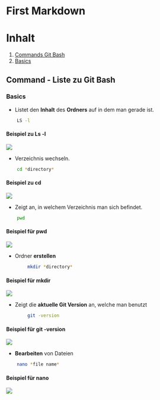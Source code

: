 # First Markdown

# Inhalt
1. [Commands Git Bash](#commands_list_bash)
2. [Basics](#basics)

<a name=commands_list_bash></a>
## Command - Liste zu **Git Bash**

<a name=basics></a>
### Basics

- Listet den **Inhalt** des **Ordners** auf in dem man gerade ist.
```bash
	LS -l
```
#### Beispiel zu **Ls -l**
<img src="img/ls-l_example.png">

- Verzeichnis wechseln.
```bash
	cd *directory*
```
#### Beispiel zu **cd**
<img src="img/cd_example.png">

- Zeigt an, in welchem Verzeichnis man sich befindet.
```bash
	pwd
```
#### Beispiel für **pwd**
<img src="img/wd_example.png">

- Ordner **erstellen**
```bash
        mkdir *directory*
```
#### Beispiel für **mkdir**
<img src="img/mkdir_exmaple.png">

- Zeigt die **aktuelle Git Version** an, welche man benutzt
```bash
        git -version
```
#### Beispiel für **git -version**
<img src="img/git-version_example.png">

- **Bearbeiten** von Dateien
```bash
	nano *file name*
```
#### Beispiel für **nano**
<img src="img/nano_example.png">
